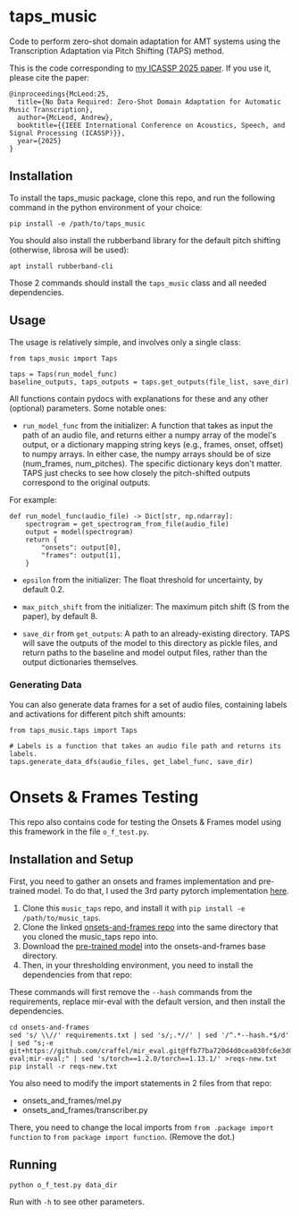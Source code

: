 # taps_music

Code to perform zero-shot domain adaptation for AMT systems using the Transcription Adaptation via Pitch Shifting (TAPS) method.

This is the code corresponding to [my ICASSP 2025 paper](https://ieeexplore.ieee.org/abstract/document/10890396). If you use it, please cite the paper:

```
@inproceedings{McLeod:25,
  title={No Data Required: Zero-Shot Domain Adaptation for Automatic Music Transcription},
  author={McLeod, Andrew},
  booktitle={{IEEE International Conference on Acoustics, Speech, and Signal Processing (ICASSP)}},
  year={2025}
}
```

## Installation
To install the taps_music package, clone this repo, and run the following command in the python environment of your choice:

```
pip install -e /path/to/taps_music
```

You should also install the rubberband library for the default pitch shifting (otherwise, librosa will be used):

```
apt install rubberband-cli
```

Those 2 commands should install the `taps_music` class and all needed dependencies.

## Usage
The usage is relatively simple, and involves only a single class:

```
from taps_music import Taps

taps = Taps(run_model_func)
baseline_outputs, taps_outputs = taps.get_outputs(file_list, save_dir)
```

All functions contain pydocs with explanations for these and any other (optional) parameters.
Some notable ones:

- `run_model_func` from the initializer: A function that takes as input the path of an audio file, and returns either
a numpy array of the model's output, or a dictionary mapping string keys (e.g., frames, onset, offset)
to numpy arrays. In either case, the numpy arrays should be of size (num_frames, num_pitches).
The specific dictionary keys don't matter. TAPS just checks to see how closely
the pitch-shifted outputs correspond to the original outputs.

For example:
```
def run_model_func(audio_file) -> Dict[str, np.ndarray]:
    spectrogram = get_spectrogram_from_file(audio_file)
    output = model(spectrogram)
    return {
        "onsets": output[0],
        "frames": output[1],
    }
```

- `epsilon` from the initializer: The float threshold for uncertainty, by default 0.2.

- `max_pitch_shift` from the initializer: The maximum pitch shift (S from the paper), by default 8.

- `save_dir` from `get_outputs`: A path to an already-existing directory.
TAPS will save the outputs of the model to this directory as pickle files, and return
paths to the baseline and model output files, rather than the output dictionaries themselves.

### Generating Data
You can also generate data frames for a set of audio files, containing labels and activations for
different pitch shift amounts:

```
from taps_music.taps import Taps

# Labels is a function that takes an audio file path and returns its labels.
taps.generate_data_dfs(audio_files, get_label_func, save_dir)
```

# Onsets & Frames Testing

This repo also contains code for testing the Onsets & Frames model using this framework in the file
`o_f_test.py`.

## Installation and Setup

First, you need to gather an onsets and frames implementation and pre-trained model.
To do that, I used the 3rd party pytorch implementation [here](https://github.com/greenbech/onsets-and-frames/tree/78cff01bf9df501eb69a74a04ee4310c6b0c98f8).

1. Clone this `music_taps` repo, and install it with `pip install -e /path/to/music_taps`.
2. Clone the linked [onsets-and-frames repo](https://github.com/greenbech/onsets-and-frames/tree/78cff01bf9df501eb69a74a04ee4310c6b0c98f8) into the same directory that you cloned the music_taps repo into.
3. Download the [pre-trained model](https://drive.google.com/file/d/1Mj2Em07Lvl3mvDQCCxOYHjPiB-S0WGT1/view?usp=sharing)
into the onsets-and-frames base directory.
4. Then, in your thresholding environment, you need to install the dependencies from that repo:

These commands will first remove the `--hash` commands from the requirements, replace mir-eval with the default version, and then install the dependencies.
```
cd onsets-and-frames
sed 's/ \\//' requirements.txt | sed 's/;.*//' | sed '/^.*--hash.*$/d' | sed "s;-e git+https://github.com/craffel/mir_eval.git@ffb77ba720d4d0cea030fc6e3d034913510e21d6#egg=mir-eval;mir-eval;" | sed 's/torch==1.2.0/torch==1.13.1/' >reqs-new.txt
pip install -r reqs-new.txt
```

You also need to modify the import statements in 2 files from that repo:

- onsets_and_frames/mel.py
- onsets_and_frames/transcriber.py

There, you need to change the local imports from `from .package import function` to `from package import function`. (Remove the dot.)

## Running

```
python o_f_test.py data_dir
```

Run with `-h` to see other parameters.
